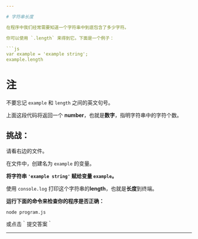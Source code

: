 ```yaml
---

# 字符串长度

在程序中我们经常需要知道一个字符串中到底包含了多少字符。

你可以使用 `.length` 来得到它。下面是一个例子：

```js
var example = 'example string';
example.length
```

# 注

不要忘记 `example` 和 `length` 之间的英文句号。

上面这段代码将返回一个 **number**，也就是**数字**，指明字符串中的字符个数。


## 挑战：

请看右边的文件。

在文件中，创建名为 `example` 的变量。

**将字符串 `'example string'` 赋给变量 `example`。**

使用 `console.log` 打印这个字符串的**length**，也就是**长度**到终端。

**运行下面的命令来检查你的程序是否正确：**

`node program.js`

或点击｀提交答案｀

---
```

